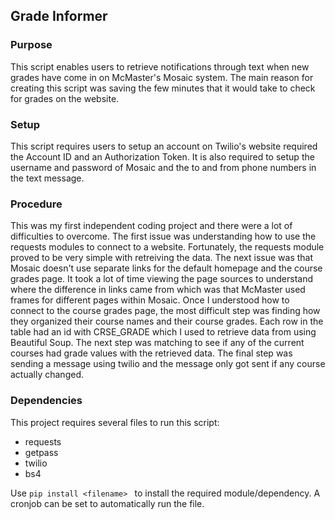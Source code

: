 ## Grade Informer

### Purpose

This script enables users to retrieve notifications through text when new grades have come in on McMaster's Mosaic system. The main reason for creating this script was saving the few minutes that it would take to check for grades on the website. 

### Setup

This script requires users to setup an account on Twilio's website required the Account ID and an Authorization Token. It is also required to setup the username and password of Mosaic and the to and from phone numbers in the text message. 

### Procedure

This was my first independent coding project and there were a lot of difficulties to overcome. The first issue was understanding how to use the requests modules to connect to a website. Fortunately, the requests module proved to be very simple with retreiving the data. The next issue was that Mosaic doesn't use separate links for the default homepage and the course grades page. It took a lot of time viewing the page sources to understand where the difference in links came from which was that McMaster used frames for different pages within Mosaic. Once I understood how to connect to the course grades page, the most difficult step was finding how they organized their course names and their course grades. Each row in the table had an id with CRSE_GRADE which I used to retrieve data from using Beautiful Soup. The next step was matching to see if any of the current courses had grade values with the retrieved data. The final step was sending a message using twilio and the message only got sent if any course actually changed. 

### Dependencies

This project requires several files to run this script:

- requests
- getpass
- twilio
- bs4

Use ``` pip install <filename>  ``` to install the required module/dependency. A cronjob can be set to automatically run the file. 
